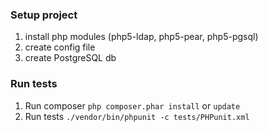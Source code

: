 ### Setup project
1. install php modules (php5-ldap, php5-pear, php5-pgsql)
2. create config file
3. create PostgreSQL db

### Run tests
1. Run composer `php composer.phar install` or `update`
2. Run tests `./vendor/bin/phpunit -c tests/PHPunit.xml`